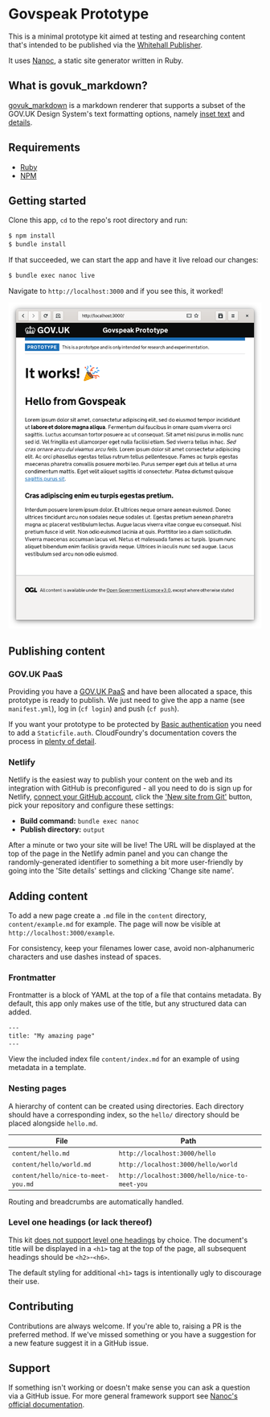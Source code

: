 # Govspeak Prototype

This is a minimal prototype kit aimed at testing and researching content that's
intended to be published via the [Whitehall Publisher](https://www.gov.uk/guidance/how-to-publish-on-gov-uk).

It uses [Nanoc](https://nanoc.ws/), a static site generator written in Ruby.

## What is govuk_markdown?

[govuk_markdown](https://github.com/DFE-Digital/govuk-markdown) is a markdown renderer that supports a subset of the GOV.UK
Design System's text formatting options, namely [inset text](https://design-system.service.gov.uk/components/inset-text/) and [details](https://design-system.service.gov.uk/components/details/).

## Requirements
- [Ruby](https://www.ruby-lang.org/en/documentation/installation/#homebrew)
- [NPM](https://www.npmjs.com/get-npm)

## Getting started

Clone this app, `cd` to the repo's root directory and run:

``` bash
$ npm install
$ bundle install
```

If that succeeded, we can start the app and have it live reload our changes:

```bash
$ bundle exec nanoc live
```

Navigate to `http://localhost:3000` and if you see this, it worked!

![home page](docs/sample.png)

## Publishing content

### GOV.UK PaaS

Providing you have a  [GOV.UK PaaS](https://www.cloud.service.gov.uk/) and have
been allocated a space, this prototype is ready to publish. We just need to
give the app a name (see `manifest.yml`), log in (`cf login`) and push (`cf
push`).

If you want your prototype to be protected by [Basic authentication](https://developer.mozilla.org/en-US/docs/Web/HTTP/Authentication)
you need to add a `Staticfile.auth`. CloudFoundry's documentation covers the process in
[plenty of detail](https://docs.cloudfoundry.org/buildpacks/staticfile/index.html#basic-authentication).

### Netlify

Netlify is the easiest way to publish your content on the web and its integration
with GitHub is preconfigured - all you need to do is sign up for Netlify, [connect your
GitHub account](https://docs.netlify.com/configure-builds/repo-permissions-linking/),
click the ['New site from Git'](https://explorers.netlify.com/learn/split-testing-with-netlify/creating-a-new-netlify-site-with-a-git-repo) button, pick your repository and configure these settings:

* **Build command:** `bundle exec nanoc`
* **Publish directory:** `output`

After a minute or two your site will be live! The URL will be displayed
at the top of the page in the Netlify admin panel and you can change
the randomly-generated identifier to something a bit more user-friendly
by going into the 'Site details' settings and clicking 'Change site name'.

## Adding content

To add a new page create a `.md` file in the `content` directory,
`content/example.md` for example. The page will now be visible at
`http://localhost:3000/example`.

For consistency, keep your filenames lower case, avoid non-alphanumeric characters and use
dashes instead of spaces.

### Frontmatter

Frontmatter is a block of YAML at the top of a file that contains metadata. By
default, this app only makes use of the title, but any structured data can
added.

```
---
title: "My amazing page"
---
```

View the included index file `content/index.md` for an example of using
metadata in a template.

### Nesting pages

A hierarchy of content can be created using directories. Each directory should have
a corresponding index, so the `hello/` directory should be placed alongside `hello.md`.

| File                                | Path                                           |
| ----                                | ----                                           |
| `content/hello.md`                  | `http://localhost:3000/hello`                  |
| `content/hello/world.md`            | `http://localhost:3000/hello/world`            |
| `content/hello/nice-to-meet-you.md` | `http://localhost:3000/hello/nice-to-meet-you` |

Routing and breadcrumbs are automatically handled.

### Level one headings (or lack thereof)

This kit [does not support level one
headings](https://govspeak-preview.herokuapp.com/guide#Headings) by choice. The
document's title will be displayed in a `<h1>` tag at the top of the page, all
subsequent headings should be `<h2>`-`<h6>`.

The default styling for additional `<h1>` tags is intentionally ugly to
discourage their use.

## Contributing

Contributions are always welcome. If you're able to, raising a PR is the
preferred method. If we've missed something or you have a suggestion for
a new feature suggest it in a GitHub issue.

## Support

If something isn't working or doesn't make sense you can ask a question via a
GitHub issue. For more general framework support see [Nanoc's official documentation](https://nanoc.ws/about/).
